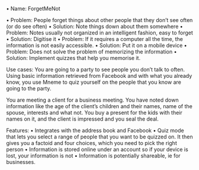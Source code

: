 •	Name: ForgetMeNot

•	Problem: People forget things about other people that they don’t see often (or do see often)
•	Solution: Note things down about them somewhere
•	Problem: Notes usually not organized in an intelligent fashion, easy to forget
•	Solution: Digitise it
•	Problem: If it requires a computer all the time, the information is not easily accessible.
•	Solution: Put it on a mobile device
•	Problem: Does not solve the problem of memorizing the information
•	Solution: Implement quizzes that help you memorise it.

Use cases:
You are going to a party to see people you don’t talk to often. Using basic information retrieved from Facebook and with what you already know, you use Mneme to quiz yourself on the people that you know are going to the party.

You are meeting a client for a business meeting. You have noted down information like the age of the client’s children and their names, name of the spouse, interests and what not. You buy a present for the kids with their names on it, and the client is impressed and you seal the deal.

Features:
•	Integrates with the address book and Facebook
•	Quiz mode that lets you select a range of people that you want to be quizzed on. It then gives you a factoid and four choices, which you need to pick the right person
•	Information is stored online under an account so if your device is lost, your information is not
•	Information is potentially shareable, ie for businesses.
